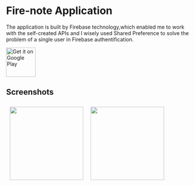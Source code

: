 # Fire-note Application 



The application is built by Firebase technology,which enabled me to work with the self-created APIs and I
wisely used Shared Preference to solve the problem of a single user in Firebase authentification.


<p align="left">
    <img alt="Get it on Google Play"
        height="80"
        src="https://conso.market/bitrix/templates/dresscodeV2/images/download.png" />
</a>  

  

## Screenshots
<img src="https://user-images.githubusercontent.com/102592952/190414072-c2fc651b-bd03-4a69-8849-9c5c6237eeaa.jpg" align="left"
width="200"
    hspace="10" vspace="10">

<img src="https://user-images.githubusercontent.com/102592952/190415968-74dd125e-b54e-4399-9831-28ab1385df00.jpg" align="left"
width="200"
    hspace="10" vspace="10">



